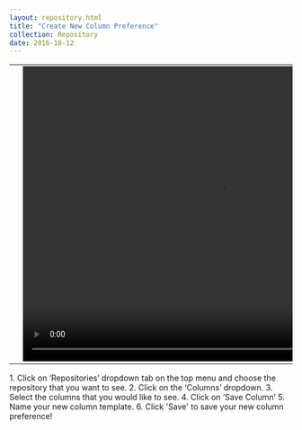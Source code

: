 ```yaml
---
layout: repository.html
title: "Create New Column Preference"
collection: Repository
date: 2016-10-12
---
```


<table>
<tr>
<td width="50px"></td>
<td width="700px">
<video width="700" height="525" controls>
	<source src="/assets/video/Repo/Creating_Repo_Column_Preference.mp4" type="video/mp4">
	Your browser does not support the video tag.
</video>
</td>
<td width="50px"></td>
</tr>
</table>
1.	Click on ‘Repositories’ dropdown tab on the top menu and choose the repository that you want to see.
2.	Click on the ‘Columns’ dropdown.
3.	Select the columns that you would like to see.
4.	Click on ‘Save Column’
5. Name your new column template.
6. Click 'Save' to save your new column preference!

